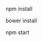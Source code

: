 <!--
Ejercicio Next Cloud

Autor: Juan Carlos Camarena Pérez

Puede consultar el ejercicio funcionando en

http://camlab.mx/next/app

El módulo que contiene las vistas, controladores, rutas y servicios se encuentra en la ruta app/scripts/modules/paymentDemo

Para utilizar el ambiente en local -->

npm install

bower install

npm start

<!-- El frontend se publicará en localhost:9000 -->
